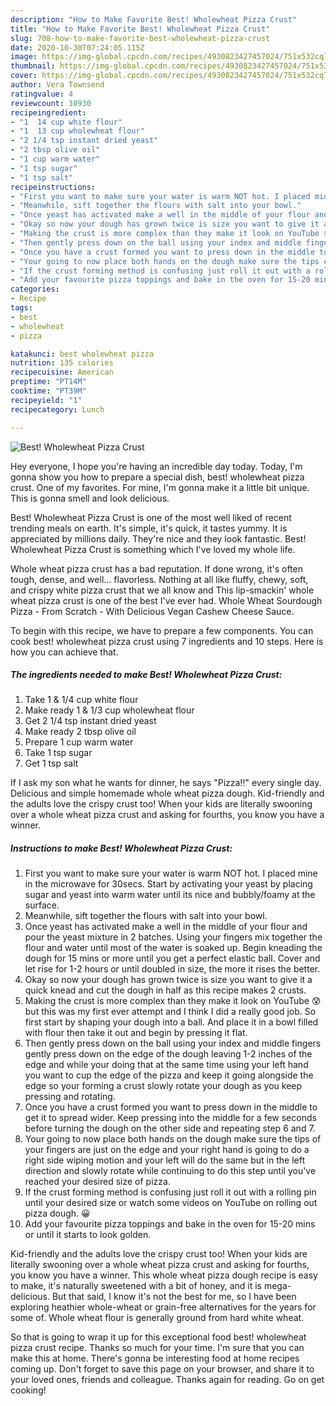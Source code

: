 ```yaml
---
description: "How to Make Favorite Best! Wholewheat Pizza Crust"
title: "How to Make Favorite Best! Wholewheat Pizza Crust"
slug: 708-how-to-make-favorite-best-wholewheat-pizza-crust
date: 2020-10-30T07:24:05.115Z
image: https://img-global.cpcdn.com/recipes/4930823427457024/751x532cq70/best-wholewheat-pizza-crust-recipe-main-photo.jpg
thumbnail: https://img-global.cpcdn.com/recipes/4930823427457024/751x532cq70/best-wholewheat-pizza-crust-recipe-main-photo.jpg
cover: https://img-global.cpcdn.com/recipes/4930823427457024/751x532cq70/best-wholewheat-pizza-crust-recipe-main-photo.jpg
author: Vera Townsend
ratingvalue: 4
reviewcount: 10930
recipeingredient:
- "1  14 cup white flour"
- "1  13 cup wholewheat flour"
- "2 1/4 tsp instant dried yeast"
- "2 tbsp olive oil"
- "1 cup warm water"
- "1 tsp sugar"
- "1 tsp salt"
recipeinstructions:
- "First you want to make sure your water is warm NOT hot. I placed mine in the microwave for 30secs. Start by activating your yeast by placing sugar and yeast into warm water until its nice and bubbly/foamy at the surface."
- "Meanwhile, sift together the flours with salt into your bowl."
- "Once yeast has activated make a well in the middle of your flour and pour the yeast mixture in 2 batches. Using your fingers mix together the flour and water until most of the water is soaked up. Begin kneading the dough for 15 mins or more until you get a perfect elastic ball. Cover and let rise for 1-2 hours or until doubled in size, the more it rises the better."
- "Okay so now your dough has grown twice is size you want to give it a quick knead and cut the dough in half as this recipe makes 2 crusts."
- "Making the crust is more complex than they make it look on YouTube 😰 but this was my first ever attempt and I think I did a really good job. So first start by shaping your dough into a ball. And place it in a bowl filled with flour then take it out and begin by pressing it flat."
- "Then gently press down on the ball using your index and middle fingers gently press down on the edge of the dough leaving 1-2 inches of the edge and while your doing that at the same time using your left hand you want to cup the edge of the pizza and keep it going alongside the edge so your forming a crust slowly rotate your dough as you keep pressing and rotating."
- "Once you have a crust formed you want to press down in the middle to get it to spread wider. Keep pressing into the middle for a few seconds before turning the dough on the other side and repeating step 6 and 7."
- "Your going to now place both hands on the dough make sure the tips of your fingers are just on the edge and your right hand is going to do a right side wiping motion and your left will do the same but in the left direction and slowly rotate while continuing to do this step until you&#39;ve reached your desired size of pizza."
- "If the crust forming method is confusing just roll it out with a rolling pin until your desired size or watch some videos on YouTube on rolling out pizza dough. 😀"
- "Add your favourite pizza toppings and bake in the oven for 15-20 mins or until it starts to look golden."
categories:
- Recipe
tags:
- best
- wholewheat
- pizza

katakunci: best wholewheat pizza 
nutrition: 135 calories
recipecuisine: American
preptime: "PT14M"
cooktime: "PT39M"
recipeyield: "1"
recipecategory: Lunch

---
```



![Best! Wholewheat Pizza Crust](https://img-global.cpcdn.com/recipes/4930823427457024/751x532cq70/best-wholewheat-pizza-crust-recipe-main-photo.jpg)

Hey everyone, I hope you're having an incredible day today. Today, I'm gonna show you how to prepare a special dish, best! wholewheat pizza crust. One of my favorites. For mine, I'm gonna make it a little bit unique. This is gonna smell and look delicious.

Best! Wholewheat Pizza Crust is one of the most well liked of recent trending meals on earth. It's simple, it's quick, it tastes yummy. It is appreciated by millions daily. They're nice and they look fantastic. Best! Wholewheat Pizza Crust is something which I've loved my whole life.

Whole wheat pizza crust has a bad reputation. If done wrong, it&#39;s often tough, dense, and well… flavorless. Nothing at all like fluffy, chewy, soft, and crispy white pizza crust that we all know and This lip-smackin&#39; whole wheat pizza crust is one of the best I&#39;ve ever had. Whole Wheat Sourdough Pizza - From Scratch - With Delicious Vegan Cashew Cheese Sauce.


To begin with this recipe, we have to prepare a few components. You can cook best! wholewheat pizza crust using 7 ingredients and 10 steps. Here is how you can achieve that.

<!--inarticleads1-->

##### The ingredients needed to make Best! Wholewheat Pizza Crust:

1. Take 1 &amp; 1/4 cup white flour
1. Make ready 1 &amp; 1/3 cup wholewheat flour
1. Get 2 1/4 tsp instant dried yeast
1. Make ready 2 tbsp olive oil
1. Prepare 1 cup warm water
1. Take 1 tsp sugar
1. Get 1 tsp salt


If I ask my son what he wants for dinner, he says &#34;Pizza!!&#34; every single day. Delicious and simple homemade whole wheat pizza dough. Kid-friendly and the adults love the crispy crust too! When your kids are literally swooning over a whole wheat pizza crust and asking for fourths, you know you have a winner. 

<!--inarticleads2-->

##### Instructions to make Best! Wholewheat Pizza Crust:

1. First you want to make sure your water is warm NOT hot. I placed mine in the microwave for 30secs. Start by activating your yeast by placing sugar and yeast into warm water until its nice and bubbly/foamy at the surface.
1. Meanwhile, sift together the flours with salt into your bowl.
1. Once yeast has activated make a well in the middle of your flour and pour the yeast mixture in 2 batches. Using your fingers mix together the flour and water until most of the water is soaked up. Begin kneading the dough for 15 mins or more until you get a perfect elastic ball. Cover and let rise for 1-2 hours or until doubled in size, the more it rises the better.
1. Okay so now your dough has grown twice is size you want to give it a quick knead and cut the dough in half as this recipe makes 2 crusts.
1. Making the crust is more complex than they make it look on YouTube 😰 but this was my first ever attempt and I think I did a really good job. So first start by shaping your dough into a ball. And place it in a bowl filled with flour then take it out and begin by pressing it flat.
1. Then gently press down on the ball using your index and middle fingers gently press down on the edge of the dough leaving 1-2 inches of the edge and while your doing that at the same time using your left hand you want to cup the edge of the pizza and keep it going alongside the edge so your forming a crust slowly rotate your dough as you keep pressing and rotating.
1. Once you have a crust formed you want to press down in the middle to get it to spread wider. Keep pressing into the middle for a few seconds before turning the dough on the other side and repeating step 6 and 7.
1. Your going to now place both hands on the dough make sure the tips of your fingers are just on the edge and your right hand is going to do a right side wiping motion and your left will do the same but in the left direction and slowly rotate while continuing to do this step until you&#39;ve reached your desired size of pizza.
1. If the crust forming method is confusing just roll it out with a rolling pin until your desired size or watch some videos on YouTube on rolling out pizza dough. 😀
1. Add your favourite pizza toppings and bake in the oven for 15-20 mins or until it starts to look golden.


Kid-friendly and the adults love the crispy crust too! When your kids are literally swooning over a whole wheat pizza crust and asking for fourths, you know you have a winner. This whole wheat pizza dough recipe is easy to make, it&#39;s naturally sweetened with a bit of honey, and it is mega-delicious. But that said, I know it&#39;s not the best for me, so I have been exploring heathier whole-wheat or grain-free alternatives for the years for some of. Whole wheat flour is generally ground from hard white wheat. 

So that is going to wrap it up for this exceptional food best! wholewheat pizza crust recipe. Thanks so much for your time. I'm sure that you can make this at home. There's gonna be interesting food at home recipes coming up. Don't forget to save this page on your browser, and share it to your loved ones, friends and colleague. Thanks again for reading. Go on get cooking!
